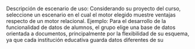 Descripción de escenario de uso: Considerando su proyecto del curso,
seleccione un escenario en el cual el motor elegido muestre ventajas respecto
de un motor relacional. Ejemplo: Para el desarrollo de la funcionalidad de datos
de alumnos, el grupo elige una base de datos orientada a documentos,
principalmente por la flexibilidad de su esquema, ya que cada institución
educativa guarda datos diferentes de su